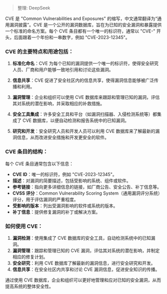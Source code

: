 > 整理: DeepSeek

CVE 是 "Common Vulnerabilities and Exposures" 的缩写，中文通常翻译为“通用漏洞披露”。CVE 是一个公开的漏洞数据库，旨在为已知的安全漏洞和暴露提供一个标准的命名方案。每个 CVE 条目都有一个唯一的标识符，通常以 "CVE-" 开头，后面跟着一个年份和一串数字，例如 "CVE-2023-12345"。

### CVE 的主要特点和用途包括：

1. **标准化命名**：CVE 为每个已知的漏洞提供一个唯一的标识符，使得安全研究人员、厂商和用户能够一致地引用和讨论这些漏洞。

2. **信息共享**：CVE 促进了安全社区内的信息共享，使得漏洞信息能够被广泛传播和利用。

3. **漏洞管理**：企业和组织可以使用 CVE 数据库来跟踪和管理已知的漏洞，评估其对系统的潜在影响，并采取相应的补救措施。

4. **安全工具集成**：许多安全工具和平台（如漏洞扫描器、入侵检测系统等）都集成了 CVE 数据库，以便自动检测和报告系统中的已知漏洞。

5. **研究和开发**：安全研究人员和开发人员可以利用 CVE 数据库来了解最新的漏洞信息，从而改进安全措施和开发更安全的软件。

### CVE 条目的结构：
每个 CVE 条目通常包含以下信息：

- **CVE ID**：唯一的标识符，例如 "CVE-2023-12345"。
- **描述**：对漏洞的简要描述，包括受影响的系统、组件或软件。
- **参考链接**：指向更多详细信息的链接，如厂商公告、安全公告、补丁信息等。
- **CVSS 评分**：Common Vulnerability Scoring System（通用漏洞评分系统）评分，用于评估漏洞的严重程度。
- **受影响的版本**：列出受漏洞影响的软件或系统的版本。
- **补丁信息**：提供修复漏洞的补丁或解决方案。

### 如何使用 CVE：
1. **漏洞检测**：使用集成了 CVE 数据库的安全工具，自动检测系统中的已知漏洞。
2. **漏洞管理**：跟踪和管理已知的 CVE 漏洞，评估其对系统的潜在影响，并制定相应的修复计划。
3. **安全研究**：利用 CVE 数据库了解最新的漏洞信息，进行安全研究和开发。
4. **信息共享**：在安全社区内共享和讨论 CVE 漏洞信息，促进安全知识的传播。

通过使用 CVE 数据库，企业和组织可以更好地管理和应对已知的安全漏洞，从而提高系统的整体安全性。